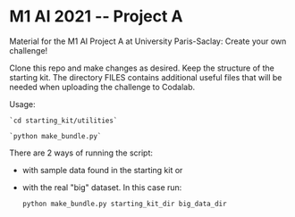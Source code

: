 # M1 AI 2021 -- Project A
Material for the M1 AI Project A at University Paris-Saclay: Create your own challenge!

Clone this repo and make changes as desired. Keep the structure of the starting kit. The directory FILES contains additional useful files that will be needed when uploading the challenge to Codalab.

Usage:

	`cd starting_kit/utilities`
	
	`python make_bundle.py`

There are 2 ways of running the script: 
+ with sample data found in the starting kit or 
+ with the real "big" dataset. In this case run:

	`python make_bundle.py starting_kit_dir big_data_dir`
